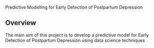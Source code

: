Predictive Modelling for Early Detection of Postpartum Depression

## Overview
The main aim of this project is to develop a predictive model for Early Detection of Postpartum Depression using data science techniques 
